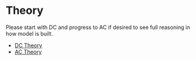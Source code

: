 
# Theory

Please start with DC and progress to AC if desired to see full reasoning in how model is built. 


* [DC Theory](dc_theory.md)
* [AC Theory](ac_theory.md)


